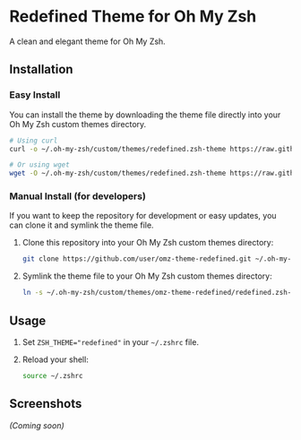 # Redefined Theme for Oh My Zsh

A clean and elegant theme for Oh My Zsh.

## Installation

### Easy Install

You can install the theme by downloading the theme file directly into your Oh My Zsh custom themes directory.

```bash
# Using curl
curl -o ~/.oh-my-zsh/custom/themes/redefined.zsh-theme https://raw.githubusercontent.com/user/omz-theme-redefined/main/redefined.zsh-theme

# Or using wget
wget -O ~/.oh-my-zsh/custom/themes/redefined.zsh-theme https://raw.githubusercontent.com/user/omz-theme-redefined/main/redefined.zsh-theme
```

### Manual Install (for developers)

If you want to keep the repository for development or easy updates, you can clone it and symlink the theme file.

1.  Clone this repository into your Oh My Zsh custom themes directory:

    ```bash
    git clone https://github.com/user/omz-theme-redefined.git ~/.oh-my-zsh/custom/themes/omz-theme-redefined
    ```

2.  Symlink the theme file to your Oh My Zsh custom themes directory:

    ```bash
    ln -s ~/.oh-my-zsh/custom/themes/omz-theme-redefined/redefined.zsh-theme ~/.oh-my-zsh/custom/themes/redefined.zsh-theme
    ```

## Usage

1.  Set `ZSH_THEME="redefined"` in your `~/.zshrc` file.
2.  Reload your shell:

    ```bash
    source ~/.zshrc
    ```

## Screenshots

*(Coming soon)*